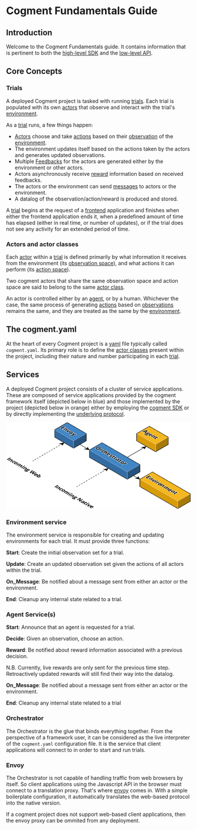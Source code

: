 # Cogment Fundamentals Guide

## Introduction

Welcome to the Cogment Fundamentals guide. It contains information that is pertinent to both the [high-level SDK]() and the [low-level API]().

## Core Concepts

### Trials

A deployed Cogment project is tasked with running [trials][3]. Each trial is populated with its own [actors][4] that observe and interact with the trial's [environment][5].

As a [trial][6] runs, a few things happen:

- [Actors][7] choose and take [actions][8] based on their [observation][9] of the [environment][10].
- The environment updates itself based on the actions taken by the actors and generates updated observations.
- Multiple [Feedbacks][11] for the actors are generated either by the environment or other actors.
- Actors asynchronously receive [reward][12] information based on received feedbacks.
- The actors or the environment can send [messages][32] to actors or the environment.
- A datalog of the observation/action/reward is produced and stored.

A [trial][22] begins at the request of a [frontend][23] application and finishes when either the frontend application ends it, when a predefined amount of time has elapsed (either in real time, or number of updates), or if the trial does not see any activity for an extended period of time.

### Actors and actor classes

Each [actor][13] within a [trial][14] is defined primarily by what information it receives from the environment (its [observation space][15]), and what actions it can perform (its [action space][16]).

Two cogment actors that share the same observation space and action space are said to belong to the same [actor class][17].

An actor is controlled either by an [agent][18], or by a human. Whichever the case, the same process of generating [actions][19] based on [observations][20] remains the same, and they are treated as the same by the [environment][21].

## The cogment.yaml

At the heart of every Cogment project is a [yaml][24] file typically called `cogment.yaml`. Its primary role is to define the [actor classes][25] present within the project, including their nature and number participating in each [trial][26].

## Services

A deployed Cogment project consists of a cluster of service applications. These are composed of service applications provided by the cogment framework itself (depicted below in blue) and those implemented by the project (depicted below in orange) either by employing the [cogment SDK](/user-guide/sdk-python) or by directly implementing the [underlying protocol](/user-guide/low-level/).

![Screenshot](/img/network_simple.png)

### Environment service

The environment service is responsible for creating and updating environments for each trial. It must provide three functions:

**Start**: Create the initial observation set for a trial.

**Update**: Create an updated observation set given the actions of all actors within the trial.

**On_Message**: Be notified about a message sent from either an actor or the environment.

**End**: Cleanup any internal state related to a trial.

### Agent Service(s)

**Start**: Announce that an agent is requested for a trial.

**Decide**: Given an observation, choose an action.

**Reward**: Be notified about reward information associated with a previous decision.

N.B. Currently, live rewards are only sent for the previous time step. Retroactively updated rewards will still find their way into the datalog.

**On_Message**: Be notified about a message sent from either an actor or the environment.

**End**: Cleanup any internal state related to a trial

### Orchestrator

The Orchestrator is the glue that binds everything together. From the perspective of a framework user, it can be considered as the live interpreter of the `cogment.yaml` configuration file. It is the service that client applications will connect to in order to start and run trials.

### Envoy

The Orchestrator is not capable of handling traffic from web browsers by itself. So client applications using the Javascript API in the browser must connect to a translation proxy. That's where [envoy](https://envoyproxy.io) comes in. With a simple boilerplate configuration, it automatically translates the web-based protocol into the native version.

If a cogment project does not support web-based client applications, then the envoy proxy can be ommited from any deployment.

[3]: ./glossary.md#trial
[4]: ./glossary.md#actor
[5]: ./glossary.md#environment
[6]: ./glossary.md#triak
[7]: ./glossary.md#actor
[8]: ./glossary.md#action
[9]: ./glossary.md#observations
[10]: ./glossary.md#environment
[11]: ./glossary.md#feedback
[12]: ./glossary.md#reward
[13]: ./glossary.md#actor
[14]: ./glossary.md#trial
[15]: ./glossary.md#observation-space
[16]: ./glossary.md#action-space
[17]: ./glossary.md#actor-class
[18]: ./glossary.md#agent
[19]: ./glossary.md#action
[20]: ./glossary.md#observation
[21]: ./glossary.md#environment
[22]: ./glossary.md#trial
[23]: ./glossary.md#frontend
[24]: https://yaml.org/
[25]: ./glossary.md#actor-class
[26]: ./glossary.md#trial
[27]: ./glossary.md#actor-class
[28]: ./glossary.md#agent
[31]: ./glossary.md#observation
[32]: ./glossary.md#messages
